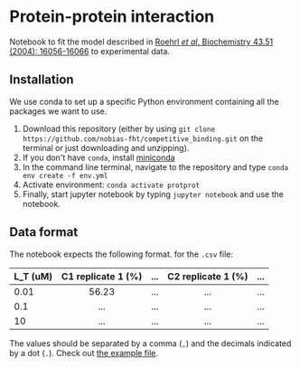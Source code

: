 # Protein-protein interaction

Notebook to fit the model described in [Roehrl *et al*, Biochemistry 43.51 (2004): 16056-16066](https://pubs.acs.org/doi/full/10.1021/bi048233g?casa_token=rlvgtYAYetcAAAAA%3Av59DOeTp14qDL3OZDasWt-_LJYpS1buuMrQI9McanroG3nbRCansk8UERtaN8XlYoF2zyAInV6gE2Fqx) to experimental data.


## Installation

We use conda to set up a specific Python environment containing all the packages we want to use.

1. Download this repository (either by using `git clone https://github.com/nobias-fht/competitive_binding.git` on the terminal or just downloading and unzipping).
2. If you don't have `conda`, install [miniconda](https://docs.conda.io/projects/conda/en/latest/user-guide/install/macos.html)
3. In the command line terminal, navigate to the repository and type `conda env create -f env.yml`
4. Activate environment: `conda activate protprot`
5. Finally, start jupyter notebook by typing `jupyter notebook` and use the notebook.


## Data format

The notebook expects the following format. for the `.csv` file:


| L_T (uM) | C1 replicate 1 (%) | ... | C2 replicate 1 (%) | ... |
|----------|:------------------:|:---:|:------------------:|:---:|
| 0.01     | 56.23              | ... | ...                | ... |
| 0.1      | ...                | ... | ...                | ... |
| 10       | ...                | ... | ...                | ... |


The values should be separated by a comma (`,`) and the decimals indicated by a dot (`.`). Check out [the example file](example.csv).
